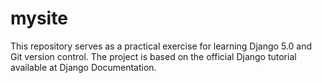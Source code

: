 # mysite
This repository serves as a practical exercise for learning Django 5.0 and Git version control. The project is based on the official Django tutorial available at Django Documentation.
